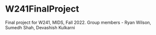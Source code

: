 # W241FinalProject
Final project for W241, MIDS, Fall 2022. Group members - Ryan Wilson, Sumedh Shah, Devashish Kulkarni
